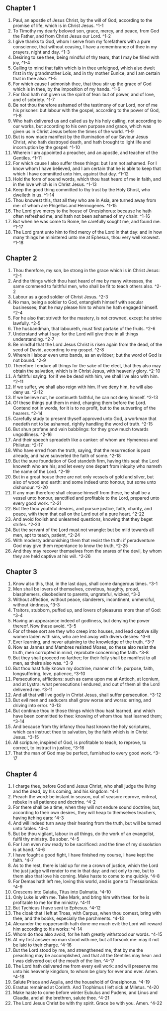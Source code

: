 
## Chapter 1 

1. Paul, an apostle of Jesus Christ, by the will of God, according to the promise of life, which is in Christ Jesus. ^1-1
2. To Timothy my dearly beloved son, grace, mercy, and peace, from God the Father, and from Christ Jesus our Lord. ^1-2
3. I give thanks to God, whom I serve from my forefathers with a pure conscience, that without ceasing, I have a remembrance of thee in my prayers, night and day. ^1-3
4. Desiring to see thee, being mindful of thy tears, that I may be filled with joy, ^1-4
5. Calling to mind that faith which is in thee unfeigned, which also dwelt first in thy grandmother Lois, and in thy mother Eunice, and I am certain that in thee also. ^1-5
6. For which cause I admonish thee, that thou stir up the grace of God which is in thee, by the imposition of my hands. ^1-6
7. For God hath not given us the spirit of fear: but of power, and of love, and of sobriety. ^1-7
8. Be not thou therefore ashamed of the testimony of our Lord, nor of me his prisoner: but labour with the gospel, according to the power of God, ^1-8
9. Who hath delivered us and called us by his holy calling, not according to our works, but according to his own purpose and grace, which was given us in Christ Jesus before the times of the world. ^1-9
10. But is now made manifest by the illumination of our Saviour Jesus Christ, who hath destroyed death, and hath brought to light life and incorruption by the gospel: ^1-10
11. Wherein I am appointed a preacher, and an apostle, and teacher of the Gentiles. ^1-11
12. For which cause I also suffer these things: but I am not ashamed. For I know whom I have believed, and I am certain that he is able to keep that which I have committed unto him, against that day. ^1-12
13. Hold the form of sound words, which thou hast heard of me in faith, and in the love which is in Christ Jesus. ^1-13
14. Keep the good thing committed to thy trust by the Holy Ghost, who dwelleth in us. ^1-14
15. Thou knowest this, that all they who are in Asia, are turned away from me: of whom are Phigellus and Hermogenes. ^1-15
16. The Lord give mercy to the house of Onesiphorus: because he hath often refreshed me, and hath not been ashamed of my chain: ^1-16
17. But when he was come to Rome, he carefully sought me, and found me. ^1-17
18. The Lord grant unto him to find mercy of the Lord in that day: and in how many things he ministered unto me at Ephesus, thou very well knowest. ^1-18

## Chapter 2 

1. Thou therefore, my son, be strong in the grace which is in Christ Jesus: ^2-1
2. And the things which thou hast heard of me by many witnesses, the same commend to faithful men, who shall be fit to teach others also. ^2-2
3. Labour as a good soldier of Christ Jesus. ^2-3
4. No man, being a soldier to God, entangleth himself with secular businesses; that he may please him to whom he hath engaged himself. ^2-4
5. For he also that striveth for the mastery, is not crowned, except he strive lawfully. ^2-5
6. The husbandman, that laboureth, must first partake of the fruits. ^2-6
7. Understand what I say: for the Lord will give thee in all things understanding. ^2-7
8. Be mindful that the Lord Jesus Christ is risen again from the dead, of the seed of David, according to my gospel. ^2-8
9. Wherein I labour even unto bands, as an evildoer; but the word of God is not bound. ^2-9
10. Therefore I endure all things for the sake of the elect, that they also may obtain the salvation, which is in Christ Jesus, with heavenly glory. ^2-10
11. A faithful saying: for if we be dead with him, we shall live also with him. ^2-11
12. If we suffer, we shall also reign with him. If we deny him, he will also deny us. ^2-12
13. If we believe not, he continueth faithful, he can not deny himself. ^2-13
14. Of these things put them in mind, charging them before the Lord. Contend not in words, for it is to no profit, but to the subverting of the hearers. ^2-14
15. Carefully study to present thyself approved unto God, a workman that needeth not to be ashamed, rightly handling the word of truth. ^2-15
16. But shun profane and vain babblings: for they grow much towards ungodliness. ^2-16
17. And their speech spreadeth like a canker: of whom are Hymeneus and Philetus: ^2-17
18. Who have erred from the truth, saying, that the resurrection is past already, and have subverted the faith of some. ^2-18
19. But the sure foundation of God standeth firm, having this seal: the Lord knoweth who are his; and let every one depart from iniquity who nameth the name of the Lord. ^2-19
20. But in a great house there are not only vessels of gold and silver, but also of wood and earth: and some indeed unto honour, but some unto dishonour. ^2-20
21. If any man therefore shall cleanse himself from these, he shall be a vessel unto honour, sanctified and profitable to the Lord, prepared unto every good work. ^2-21
22. But flee thou youthful desires, and pursue justice, faith, charity, and peace, with them that call on the Lord out of a pure heart. ^2-22
23. And avoid foolish and unlearned questions, knowing that they beget strifes. ^2-23
24. But the servant of the Lord must not wrangle: but be mild towards all men, apt to teach, patient, ^2-24
25. With modesty admonishing them that resist the truth: if peradventure God may give them repentance to know the truth, ^2-25
26. And they may recover themselves from the snares of the devil, by whom they are held captive at his will. ^2-26

## Chapter 3 

1. Know also this, that, in the last days, shall come dangerous times. ^3-1
2. Men shall be lovers of themselves, covetous, haughty, proud, blasphemers, disobedient to parents, ungrateful, wicked, ^3-2
3. Without affection, without peace, slanderers, incontinent, unmerciful, without kindness, ^3-3
4. Traitors, stubborn, puffed up, and lovers of pleasures more than of God: ^3-4
5. Having an appearance indeed of godliness, but denying the power thereof. Now these avoid. ^3-5
6. For of these sort are they who creep into houses, and lead captive silly women laden with sins, who are led away with divers desires: ^3-6
7. Ever learning, and never attaining to the knowledge of the truth. ^3-7
8. Now as Jannes and Mambres resisted Moses, so these also resist the truth, men corrupted in mind, reprobate concerning the faith. ^3-8
9. But they shall proceed no farther; for their folly shall be manifest to all men, as theirs also was. ^3-9
10. But thou hast fully known my doctrine, manner of life, purpose, faith, longsuffering, love, patience, ^3-10
11. Persecutions, afflictions: such as came upon me at Antioch, at Iconium, and at Lystra: what persecutions I endured, and out of them all the Lord delivered me. ^3-11
12. And all that will live godly in Christ Jesus, shall suffer persecution. ^3-12
13. But evil men and seducers shall grow worse and worse: erring, and driving into error. ^3-13
14. But continue thou in those things which thou hast learned, and which have been committed to thee: knowing of whom thou hast learned them; ^3-14
15. And because from thy infancy thou hast known the holy scriptures, which can instruct thee to salvation, by the faith which is in Christ Jesus. ^3-15
16. All scripture, inspired of God, is profitable to teach, to reprove, to correct, to instruct in justice, ^3-16
17. That the man of God may be perfect, furnished to every good work. ^3-17

## Chapter 4 

1. I charge thee, before God and Jesus Christ, who shall judge the living and the dead, by his coming, and his kingdom: ^4-1
2. Preach the word: be instant in season, out of season: reprove, entreat, rebuke in all patience and doctrine. ^4-2
3. For there shall be a time, when they will not endure sound doctrine; but, according to their own desires, they will heap to themselves teachers, having itching ears: ^4-3
4. And will indeed turn away their hearing from the truth, but will be turned unto fables. ^4-4
5. But be thou vigilant, labour in all things, do the work of an evangelist, fulfil thy ministry. Be sober. ^4-5
6. For I am even now ready to be sacrificed: and the time of my dissolution is at hand. ^4-6
7. I have fought a good fight, I have finished my course, I have kept the faith. ^4-7
8. As to the rest, there is laid up for me a crown of justice, which the Lord the just judge will render to me in that day: and not only to me, but to them also that love his coming. Make haste to come to me quickly. ^4-8
9. For Demas hath left me, loving this world, and is gone to Thessalonica: ^4-9
10. Crescens into Galatia, Titus into Dalmatia. ^4-10
11. Only Luke is with me. Take Mark, and bring him with thee: for he is profitable to me for the ministry. ^4-11
12. But Tychicus I have sent to Ephesus. ^4-12
13. The cloak that I left at Troas, with Carpus, when thou comest, bring with thee, and the books, especially the parchments. ^4-13
14. Alexander the coppersmith hath done me much evil: the Lord will reward him according to his works: ^4-14
15. Whom do thou also avoid, for he hath greatly withstood our words. ^4-15
16. At my first answer no man stood with me, but all forsook me: may it not be laid to their charge. ^4-16
17. But the Lord stood by me, and strengthened me, that by me the preaching may be accomplished, and that all the Gentiles may hear: and I was delivered out of the mouth of the lion. ^4-17
18. The Lord hath delivered me from every evil work: and will preserve me unto his heavenly kingdom, to whom be glory for ever and ever. Amen. ^4-18
19. Salute Prisca and Aquila, and the household of Onesiphorus. ^4-19
20. Erastus remained at Corinth. And Trophimus I left sick at Miletus. ^4-20
21. Make haste to come before winter Eubulus and Pudens, and Linus and Claudia, and all the brethren, salute thee. ^4-21
22. The Lord Jesus Christ be with thy spirit. Grace be with you. Amen. ^4-22

